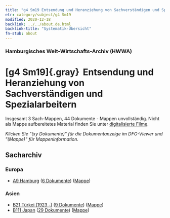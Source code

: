 ```yaml
---
title: "g4 Sm19 Entsendung und Heranziehung von Sachverständigen und Spezialarbeitern"
etr: category/subject/g4 Sm19
modified: 2020-12-18
backlink: ../../about.de.html
backlink-title: "Systematik-Übersicht"
fn-stub: about
---
```


### Hamburgisches Welt-Wirtschafts-Archiv (HWWA)
# [g4 Sm19]{.gray}&#8201; Entsendung und Heranziehung von Sachverständigen und Spezialarbeitern&#160; 




Insgesamt 3 Sach-Mappen, 44 Dokumente - Mappen unvollständig.
Nicht als Mappe aufbereitetes Material finden Sie unter [digitalisierte Filme](/film/h1_sh).

_Klicken Sie "(xy Dokumente)" für die Dokumentanzeige im DFG-Viewer und "(Mappe)" für Mappeninformation._

## Sacharchiv




### Europa

- [A9 Hamburg](../../../geo/about.de.html#A9) (<a href="https://dfg-viewer.de/show/?tx_dlf[id]=https://pm20.zbw.eu/mets/sh/1409xx/140905/1444xx/144491/public.mets.de.xml" target="_blank">6 Dokumente</a>) ([Mappe](http://purl.org/pressemappe20/folder/sh/140905,144491))

### Asien

- [B21 Türkei (1923 -)](../../../geo/about.de.html#B21) (<a href="https://dfg-viewer.de/show/?tx_dlf[id]=https://pm20.zbw.eu/mets/sh/1411xx/141111/1444xx/144491/public.mets.de.xml" target="_blank">9 Dokumente</a>) ([Mappe](http://purl.org/pressemappe20/folder/sh/141111,144491))
- [B111 Japan](../../../geo/about.de.html#B111) (<a href="https://dfg-viewer.de/show/?tx_dlf[id]=https://pm20.zbw.eu/mets/sh/1412xx/141272/1444xx/144491/public.mets.de.xml" target="_blank">29 Dokumente</a>) ([Mappe](http://purl.org/pressemappe20/folder/sh/141272,144491))


